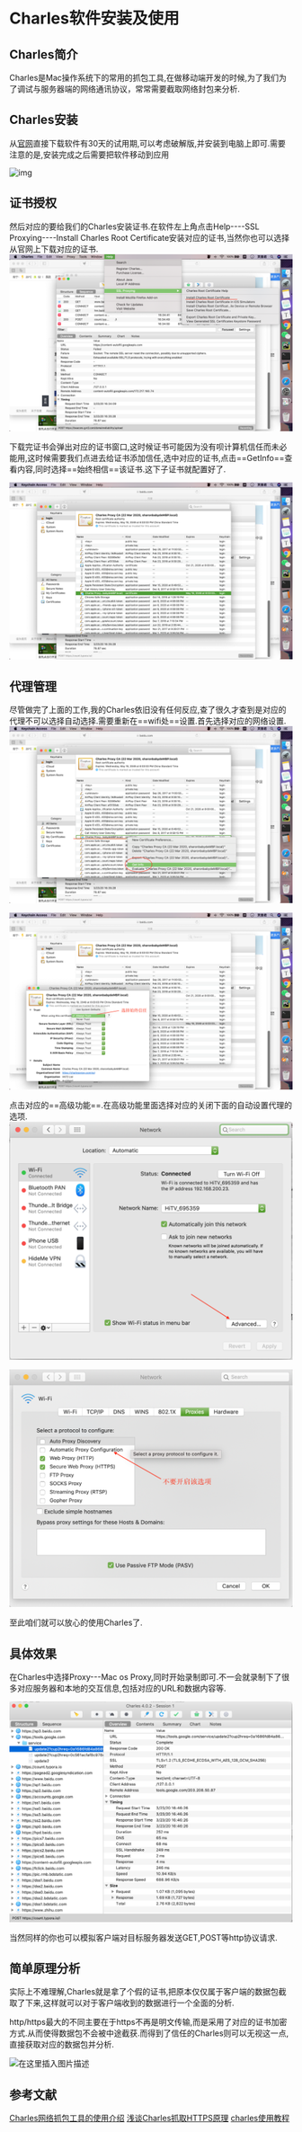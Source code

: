 # Charles软件安装及使用

## Charles简介

Charles是Mac操作系统下的常用的抓包工具,在做移动端开发的时候,为了我们为了调试与服务器端的网络通讯协议，常常需要截取网络封包来分析.



## Charles安装

从[官网](https://www.charlesproxy.com/)直接下载软件有30天的试用期,可以考虑破解版,并安装到电脑上即可.需要注意的是,安装完成之后需要把软件移动到应用

![img](https://imgconvert.csdnimg.cn/aHR0cHM6Ly9pbWFnZXMyMDE3LmNuYmxvZ3MuY29tL2Jsb2cvODIyMDYyLzIwMTgwMS84MjIwNjItMjAxODAxMTExOTEzMTQxOTEtMTE5ODU1MDk0MC5wbmc)



## 证书授权

然后对应的要给我们的Charles安装证书.在软件左上角点击Help----SSL Proxying----Install Charles Root Certificate安装对应的证书,当然你也可以选择从官网上下载对应的证书.![](pic/1.png)



下载完证书会弹出对应的证书窗口,这时候证书可能因为没有呗计算机信任而未必能用,这时候需要我们点进去给证书添加信任,选中对应的证书,点击==GetInfo==查看内容,同时选择==始终相信==该证书.这下子证书就配置好了.

![](pic/2.png)

## 代理管理

尽管做完了上面的工作,我的Charles依旧没有任何反应,查了很久才查到是对应的代理不可以选择自动选择.需要重新在==wifi处==设置.首先选择对应的网络设置.![](pic/3.png)

![](pic/4.png)

点击对应的==高级功能==.在高级功能里面选择对应的关闭下面的自动设置代理的选项.![](pic/5.png)

![](pic/7.png)

至此咱们就可以放心的使用Charles了.

## 具体效果

在Charles中选择Proxy---Mac os Proxy,同时开始录制即可.不一会就录制下了很多对应服务器和本地的交互信息,包括对应的URL和数据内容等.

![](pic/8.png)

当然同样的你也可以模拟客户端对目标服务器发送GET,POST等http协议请求.



## 简单原理分析

实际上不难理解,Charles就是拿了个假的证书,把原本仅仅属于客户端的数据包截取了下来,这样就可以对于客户端收到的数据进行一个全面的分析.

http/https最大的不同主要在于https不再是明文传输,而是采用了对应的证书加密方式.从而使得数据包不会被中途截获.而得到了信任的Charles则可以无视这一点,直接获取对应的数据包并分析.

![在这里插入图片描述](https://img-blog.csdnimg.cn/20200323172037796.png?x-oss-process=image/watermark,type_ZmFuZ3poZW5naGVpdGk,shadow_10,text_aHR0cHM6Ly9ibG9nLmNzZG4ubmV0L0xhdWdoX3hpYW9hbw==,size_16,color_FFFFFF,t_70)

## 参考文献

[Charles网络抓包工具的使用介绍](https://www.jianshu.com/p/93ef09fd299e)
[浅谈Charles抓取HTTPS原理](https://www.jianshu.com/p/405f9d76f8c4)
[charles使用教程](https://blog.csdn.net/forebe/article/details/98945139)

